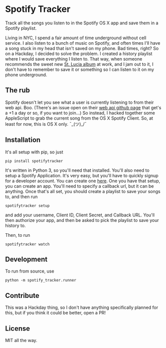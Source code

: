 # Spotify Tracker

Track all the songs you listen to in the Spotify OS X app and save them in a Spotify playlist.

Living in NYC, I spend a fair amount of time underground without cell service. I also listen to a bunch of music on Spotify, and often times I'll have a song stuck in my head that isn't saved on my phone. Bad times, right? So on a Hackday, I decided to solve the problem. I created a history playlist where I would save everything I listen to. That way, when someone recommends the sweet new [St. Lucia album](https://open.spotify.com/album/4qH5TQZxM5v7tKT0E09WAK) at work, and I jam out to it, I don't have to remember to save it or something so I can listen to it on my phone underground.

## The rub

Spotify doesn't let you see what a user is currently listening to from their web api. Boo. (There's an issue open on their [web api github page](https://github.com/spotify/web-api/issues/12) that get's a +1 a day or so, if you want to join...) So instead, I hacked together some AppleScript to grab the current song from the OS X Spotify Client. So, at least for now, this is OS X only. ¯\_(ツ)_/¯

## Installation

It's all setup with pip, so just

```
pip install spotifytracker
```

It's written in Python 3, so you'll need that installed. You'll also need to setup a Spotify Application. It's very easy, but you'll have to quickly signup for a developer account. You can create one [here](https://developer.spotify.com/my-applications/#!/applications). One you have that setup, you can create an app. You'll need to specify a callback url, but it can be anything. Once that's all set, you should create a playlist to save your songs to, and then run

```
spotifytracker setup
```

and add your username, Client ID, Client Secret, and Callback URL. You'll then authorize your app, and then be asked to pick the playlist to save your history to.

Then, to run

```
spotifytracker watch
```

## Development

To run from source, use

```
python -m spotify_tracker.runner
```

## Contribute

This was a Hackday thing, so I don't have anything specifically planned for this, but if you think it could be better, open a PR!

## License

MIT all the way.
